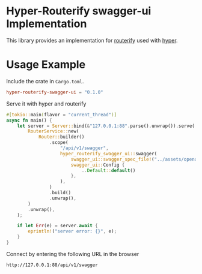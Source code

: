 # Hyper-Routerify swagger-ui Implementation

This library provides an implementation for [routerify](https://crates.io/crates/routerify) used with [hyper](https://crates.io/crates/hyper).

# Usage Example

Include the crate in `Cargo.toml`.
```toml
hyper-routerify-swagger-ui = "0.1.0"
```

Serve it with hyper and routerify
```rust
#[tokio::main(flavor = "current_thread")]
async fn main() {
    let server = Server::bind(&"127.0.0.1:88".parse().unwrap()).serve(
        RouterService::new(
            Router::builder()
                .scope(
                    "/api/v1/swagger",
                    hyper_routerify_swagger_ui::swagger(
                        swagger_ui::swagger_spec_file!("../assets/openapi.json"),
                        swagger_ui::Config {
                            ..Default::default()
                        },
                    ),
                )
                .build()
                .unwrap(),
        )
        .unwrap(),
    );

    if let Err(e) = server.await {
        eprintln!("server error: {}", e);
    }
}
```

Connect by entering the following URL in the browser
```
http://127.0.0.1:88/api/v1/swagger
```